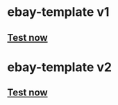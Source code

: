 # ebay-template v1
## [Test now](https://raselsha.github.io/ebay-template/v1/)
# ebay-template v2
## [Test now](https://raselsha.github.io/ebay-template/v2/)